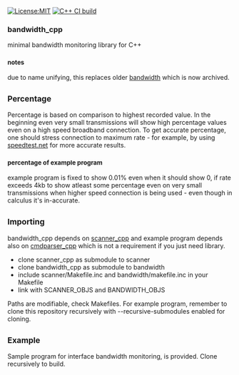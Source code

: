 [![License:MIT](https://img.shields.io/badge/License-MIT-blue?style=plastic)](LICENSE)
[![C++ CI build](../../actions/workflows/build.yml/badge.svg)](../../actions/workflows/build.yml)
### bandwidth_cpp

minimal bandwidth monitoring library for C++

### <sub>notes</sub>

due to name unifying, this replaces older [bandwidth](https://github.com/oskarirauta/bandwidth) which is now archived.

## <sub>Percentage</sub>

Percentage is based on comparison to highest recorded value. In the beginning even very small
transmissions will show high percentage values even on a high speed broadband connection.
To get accurate percentage, one should stress connection to maximum rate - for example, by
using [speedtest.net](https://speedtest.net) for more accurate results.

### <sub>percentage of example program</sub>
example program is fixed to show 0.01% even when it should show 0, if rate exceeds 4kb
to show atleast some percentage even on very small transmissions when higher speed
connection is being used - even though in calculus it's in-accurate.

## <sub>Importing</sub>

bandwidth_cpp depends on [scanner_cpp](https://github.com/oskarirauta/scanner_cpp) and example
program depends also on [cmdparser_cpp](https://github.com/oskarirauta/cmdparser_cpp) which is
not a requirement if you just need library.

 - clone scanner_cpp as submodule to scanner
 - clone bandwidth_cpp as submodule to bandwidth
 - include scanner/Makefile.inc and bandwidth/makefile.inc in your Makefile
 - link with SCANNER_OBJS and BANDWIDTH_OBJS

Paths are modifiable, check Makefiles. For example program, remember to clone this
repository recursively with --recursive-submodules enabled for cloning.

## <sub>Example</sub>

Sample program for interface bandwidth monitoring, is provided. Clone recursively to build.
